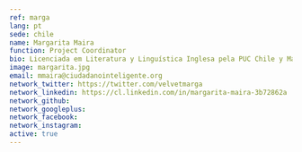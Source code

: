 ```yaml
---
ref: marga
lang: pt
sede: chile
name: Margarita Maira
function: Project Coordinator
bio: Licenciada em Literatura y Linguística Inglesa pela PUC Chile y Master em literatura victoriana pela Universidad de York. Trabalhou na academia e no Governo de Chile. 
image: margarita.jpg
email: mmaira@ciudadanointeligente.org
network_twitter: https://twitter.com/velvetmarga
network_linkedin: https://cl.linkedin.com/in/margarita-maira-3b72862a
network_github:
network_googleplus:
network_facebook:
network_instagram:
active: true
---
```


